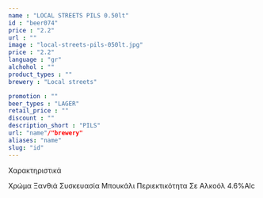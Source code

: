 ```yaml
---
name : "LOCAL STREETS PILS 0.50lt"
id : "beer074"
price : "2.2"
url : ""
image : "local-streets-pils-050lt.jpg"
price : "2.2"
language : "gr"
alchohol : ""
product_types : ""
brewery : "Local streets"

promotion : ""
beer_types : "LAGER"
retail_price : ""
discount : ""
description_short : "PILS"
url: "name"/"brewery"
aliases: "name"
slug: "id"
---
```


Χαρακτηριστικά

Χρώμα
Ξανθιά
Συσκευασία
Μπουκάλι
Περιεκτικότητα Σε Αλκοόλ
4.6%Alc